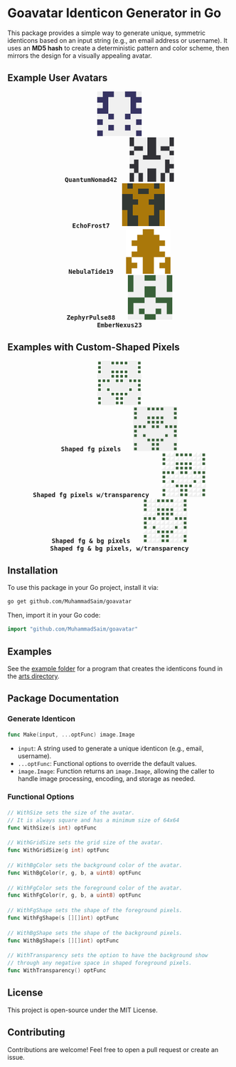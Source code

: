 # Goavatar Identicon Generator in Go

This package provides a simple way to generate unique, symmetric identicons based on an input string (e.g., an email address or username). It uses an **MD5 hash** to create a deterministic pattern and color scheme, then mirrors the design for a visually appealing avatar.

## Example User Avatars

<p align="center">
  <kbd>
    <img src="./arts/avatar_1.png" width="100" alt="Avatar 1"/><br/>
    <strong>QuantumNomad42</strong>
  </kbd>
  &nbsp;&nbsp;&nbsp;&nbsp;
  <kbd>
    <img src="./arts/avatar_2.png" width="100" alt="Avatar 2"/><br/>
    <strong>EchoFrost7</strong>
  </kbd>
  &nbsp;&nbsp;&nbsp;&nbsp;
  <kbd>
    <img src="./arts/avatar_3.png" width="100" alt="Avatar 3"/><br/>
    <strong>NebulaTide19</strong>
  </kbd>
  &nbsp;&nbsp;&nbsp;&nbsp;
  <kbd>
    <img src="./arts/avatar_4.png" width="100" alt="Avatar 4"/><br/>
    <strong>ZephyrPulse88</strong>
  </kbd>
  &nbsp;&nbsp;&nbsp;&nbsp;
  <kbd>
    <img src="./arts/avatar_5.png" width="100" alt="Avatar 5"/><br/>
    <strong>EmberNexus23</strong>
  </kbd>
</p>

## Examples with Custom-Shaped Pixels

<p align="center">
  <kbd>
    <img src="./arts/avatar_6.png" width="100" alt="Avatar 6"/><br/>
    <strong>Shaped fg pixels</strong>
  </kbd>
  &nbsp;&nbsp;&nbsp;&nbsp;
  <kbd>
    <img src="./arts/avatar_7.png" width="100" alt="Avatar 7"/><br/>
    <strong>Shaped fg pixels w/transparency</strong>
  </kbd>
  &nbsp;&nbsp;&nbsp;&nbsp;
  <kbd>
    <img src="./arts/avatar_8.png" width="100" alt="Avatar 8"/><br/>
    <strong>Shaped fg &amp; bg pixels</strong>
  </kbd>
  &nbsp;&nbsp;&nbsp;&nbsp;
  <kbd>
    <img src="./arts/avatar_9.png" width="100" alt="Avatar 9"/><br/>
    <strong>Shaped fg &amp; bg pixels, w/transparency</strong>
  </kbd>
</p>

## Installation

To use this package in your Go project, install it via:

```sh
go get github.com/MuhammadSaim/goavatar
```

Then, import it in your Go code:

```go
import "github.com/MuhammadSaim/goavatar"
```

## Examples

See the [example folder](./example) for a program that creates the identicons found in the [arts directory](./arts).

## Package Documentation

### Generate Identicon

```go
func Make(input, ...optFunc) image.Image
```

- `input`: A string used to generate a unique identicon (e.g., email, username).
- `...optFunc`: Functional options to override the default values.
- `image.Image`: Function returns an `image.Image`, allowing the caller to handle image processing, encoding, and storage as needed.

### Functional Options

```go
// WithSize sets the size of the avatar.
// It is always square and has a minimum size of 64x64
func WithSize(s int) optFunc

// WithGridSize sets the grid size of the avatar.
func WithGridSize(g int) optFunc

// WithBgColor sets the background color of the avatar.
func WithBgColor(r, g, b, a uint8) optFunc

// WithFgColor sets the foreground color of the avatar.
func WithFgColor(r, g, b, a uint8) optFunc

// WithFgShape sets the shape of the foreground pixels.
func WithFgShape(s [][]int) optFunc

// WithBgShape sets the shape of the background pixels.
func WithBgShape(s [][]int) optFunc

// WithTransparency sets the option to have the background show
// through any negative space in shaped foreground pixels.
func WithTransparency() optFunc
```

## License

This project is open-source under the MIT License.

## Contributing

Contributions are welcome! Feel free to open a pull request or create an issue.
